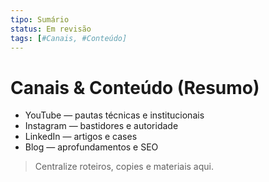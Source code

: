 ```yaml
---
tipo: Sumário
status: Em revisão
tags: [#Canais, #Conteúdo]
---
```


# Canais & Conteúdo (Resumo)

- YouTube — pautas técnicas e institucionais  
- Instagram — bastidores e autoridade  
- LinkedIn — artigos e cases  
- Blog — aprofundamentos e SEO

> Centralize roteiros, copies e materiais aqui.
